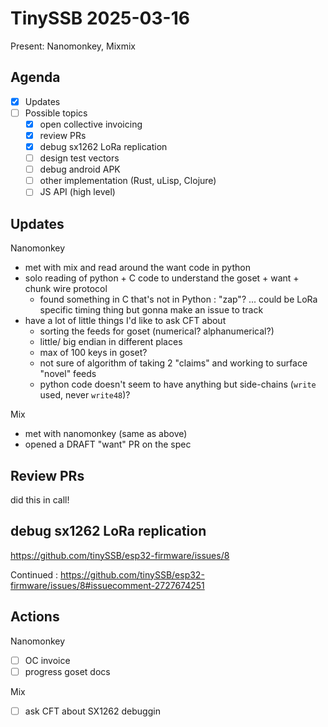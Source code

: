 # TinySSB 2025-03-16

Present: Nanomonkey, Mixmix

## Agenda

- [x] Updates
- [ ] Possible topics
  - [x] open collective invoicing
  - [x] review PRs
  - [x] debug sx1262 LoRa replication
  - [ ] design test vectors
  - [ ] debug android APK
  - [ ] other implementation (Rust, uLisp, Clojure)
  - [ ] JS API (high level)

## Updates

Nanomonkey
- met with mix and read around the want code in python
- solo reading of python + C code  to understand the goset + want + chunk wire protocol
    - found something in C that's not in Python : "zap"? ... could be LoRa specific timing thing but gonna make an issue to track
- have a lot of little things I'd like to ask CFT about
    - sorting the feeds for goset (numerical? alphanumerical?)
    - little/ big endian in different places
    - max of 100 keys in goset?
    - not sure of algorithm of taking 2 "claims" and working to surface "novel" feeds
    - python code doesn't seem to have anything but side-chains (`write` used, never `write48`)?
    

Mix
- met with nanomonkey (same as above)
- opened a DRAFT "want" PR on the spec

## Review PRs

did this in call!



## debug sx1262 LoRa replication

https://github.com/tinySSB/esp32-firmware/issues/8 

Continued : https://github.com/tinySSB/esp32-firmware/issues/8#issuecomment-2727674251


## Actions

Nanomonkey
- [ ] OC invoice
- [ ] progress goset docs

Mix
- [ ] ask CFT about SX1262 debuggin
